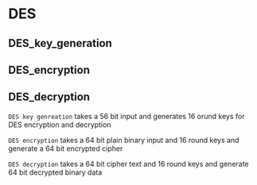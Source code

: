 # DES

## DES_key_generation  

## DES_encryption  

## DES_decryption  

`DES key genreation` takes a 56 bit input and generates 16 orund keys for DES encryption and decryption  

`DES encryption` takes a 64 bit plain binary input and 16 round keys and generate a 64 bit encrypted cipher  

`DES decryption` takes a 64 bit cipher text and 16 round keys and generate 64 bit decrypted binary data  
